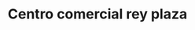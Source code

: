 ---
title: "Centro comercial rey plaza"
url: /lecheria/centro-comercial-rey-plaza/
shop: Einkaufszentrum
---